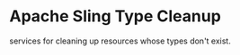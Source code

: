 Apache Sling Type Cleanup
=========================

services for cleaning up resources whose types don't exist.

